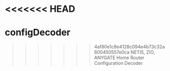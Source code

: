 <<<<<<< HEAD
=======
# configDecoder
>>>>>>> 4af80e1c8e4128c094e4b73c32a600450557e0ca
NETIS, ZIO, ANYGATE Home Router Configuration Decoder
